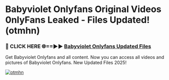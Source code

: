 # Babyviolet Onlyfans Original Videos 0nlyFans Leaked - Files Updated! (otmhn)

<h3>🔴 CLICK HERE 🌐==►► <a href="https://tinyurl.com/ehrbuxhb" rel="nofollow">Babyviolet Onlyfans Updated Files</a></h3>

Get Babyviolet Onlyfans and all content. Now you can access all videos and pictures of Babyviolet Onlyfans. New Updated Files 2025!

[![otmhn](https://i.imgur.com/lVYEuWS.gif)](https://tinyurl.com/ehrbuxhb)
